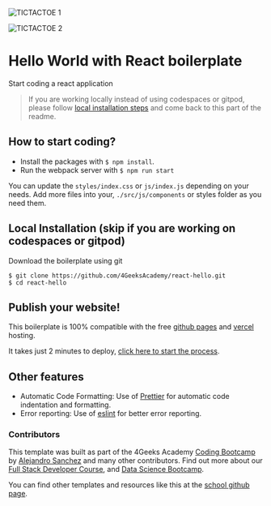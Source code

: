 ![TICTACTOE 1](https://github.com/user-attachments/assets/a78dc083-aa78-4854-ae6b-8036a8a35c69)

![TICTACTOE 2](https://github.com/user-attachments/assets/9c22d8d8-fa1e-4691-b067-a57fa05d4d38)


# Hello World with React boilerplate

Start coding a react application

> If you are working locally instead of using codespaces or gitpod, please follow [local installation steps](#local-installation-skip-if-you-are-working-on-codespaces-or-gitpod) and come back to this part of the readme.

## How to start coding?

- Install the packages with `$ npm install`.
- Run the webpack server with `$ npm run start`

You can update the `styles/index.css` or `js/index.js` depending on your needs.
Add more files into your, `./src/js/components` or styles folder as you need them.

## Local Installation (skip if you are working on codespaces or gitpod)

Download the boilerplate using git

```
$ git clone https://github.com/4GeeksAcademy/react-hello.git
$ cd react-hello
```

## Publish your website!

This boilerplate is 100% compatible with the free [github pages](https://pages.github.com/) and [vercel](https://vercel.com/) hosting.

It takes just 2 minutes to deploy, [click here to start the process](https://4geeks.com/docs/start/deploy-to-render-com).

## Other features

- Automatic Code Formatting: Use of [Prettier](https://prettier.io/) for automatic code indentation and formatting.
- Error reporting: Use of [eslint](https://eslint.org/) for better error reporting.

### Contributors

This template was built as part of the 4Geeks Academy [Coding Bootcamp](https://4geeksacademy.com/us/coding-bootcamp) by [Alejandro Sanchez](https://twitter.com/alesanchezr) and many other contributors. Find out more about our [Full Stack Developer Course](https://4geeksacademy.com/us/coding-bootcamps/part-time-full-stack-developer), and [Data Science Bootcamp](https://4geeksacademy.com/us/coding-bootcamps/datascience-machine-learning).

You can find other templates and resources like this at the [school github page](https://github.com/4geeksacademy/).
